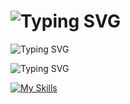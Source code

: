 
# ![Typing SVG](https://readme-typing-svg.demolab.com?font=Russo+One&duration=2200&pause=1000&color=00CFF7FF&center=true&random=false&width=435&lines=OLÁ!+TUDO+BEM?)

![Typing SVG](https://readme-typing-svg.demolab.com?font=Russo+One&duration=200&pause=1000&color=00CFF7FF&center=false&random=false&width=435&lines=EM+BREVE+ESSE+PROJETO+ESTARÁ+AQUI!%2C)

![Typing SVG](https://readme-typing-svg.demolab.com?font=Russo+One&duration=200&pause=1000&color=00cff7ff&center=false&random=false&width=435&lines=TECNOLOGIAS+USADAS%2C)

[![My Skills](https://skillicons.dev/icons?i=java,androidstudio&perline=4&theme=dark)](https://skillicons.dev)

